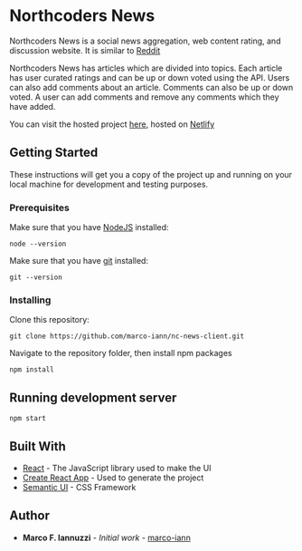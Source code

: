 # Northcoders News

Northcoders News is a social news aggregation, web content rating, and discussion website. It is similar to [Reddit](https://www.reddit.com/)

Northcoders News has articles which are divided into topics. Each article has user curated ratings and can be up or down voted using the API. Users can also add comments about an article. Comments can also be up or down voted. A user can add comments and remove any comments which they have added.

You can visit the hosted project [here](https://marco-iann-nc-news.netlify.com/), hosted on [Netlify](https://www.netlify.com/)

## Getting Started

These instructions will get you a copy of the project up and running on your local machine for development and testing purposes.

### Prerequisites

Make sure that you have [NodeJS](https://nodejs.org/en/) installed:

```
node --version
```

Make sure that you have [git](https://git-scm.com/) installed:

```
git --version
```

### Installing

Clone this repository:

```
git clone https://github.com/marco-iann/nc-news-client.git
```

Navigate to the repository folder, then install npm packages

```
npm install
```

## Running development server

```
npm start
```

## Built With

- [React](https://reactjs.org/) - The JavaScript library used to make the UI
- [Create React App](https://github.com/facebook/create-react-app) - Used to generate the project
- [Semantic UI](https://semantic-ui.com/) - CSS Framework

## Author

- **Marco F. Iannuzzi** - _Initial work_ - [marco-iann](https://github.com/marco-iann)
